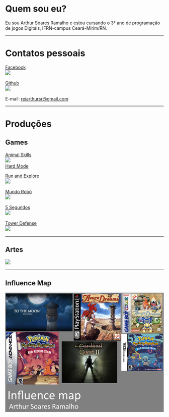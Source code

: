 # Quem sou eu?  

Eu sou Arthur Soares Ramalho e estou cursando o 3° ano de programação de jogos Digitais, IFRN-campus Ceará-Mirim/RN.  

* * *  

# Contatos pessoais  

[Facebook](https://www.facebook.com/athur.soaresramalho)  
[![](Facebook.png)](https://www.facebook.com/athur.soaresramalho)  

[Github](https://github.com/reiarthursr)  
[![](Github.png)](https://github.com/reiarthursr)  

E-mail: reiarthursr@gmail.com  

* * *  

# Produções  

## Games  

[Animal Skills](https://reiarthursr.github.io/Animal%20Skills/)  
[![](AnimalSkills.PNG)](https://reiarthursr.github.io/Animal%20Skills/)  
[Hard Mode](https://reiarthursr.github.io/Animal%20Skills%20Hardcore/)  

[Run and Explore](https://reiarthursr.github.io/Run/)  
[![](RunAndExplore.PNG)](https://reiarthursr.github.io/Run/)  

[Mundo Robô](https://reiarthursr.github.io/Mundo%20Robô/)  
[![](MundoRobo.PNG)](https://reiarthursr.github.io/Mundo%20Robô/)  

[5 Segundos](https://reiarthursr.github.io/MiniGames/)  
[![](5Segundos.PNG)](https://reiarthursr.github.io/MiniGames/)  

[Tower Defense](https://reiarthursr.github.io/Torre/)  
[![](TowerDefense.PNG)](https://reiarthursr.github.io/Torre/)  

* * *  

## Artes  

![](LizardHead.gif)  

* * *  

## Influence Map  

![](InfluenceMap.png)
